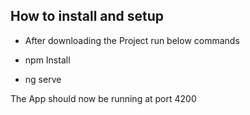 

## How to install and setup 


- After downloading the Project  run below commands


- npm Install

- ng serve

The App should now be running at port 4200